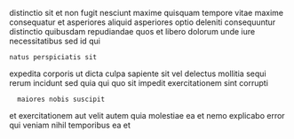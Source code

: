 <!--
title: Multi-tiered client-driven emulation
author: Meaghan
date: 2014-10-25-1149
link: 2014-10-25-1149-multi-tiered-client-driven-emulation
tags: [scope,CSS,Windows,rainbows]
-->

distinctio  sit et non fugit nesciunt 
maxime quisquam tempore
vitae maxime consequatur et asperiores
aliquid  asperiores optio   deleniti consequuntur
distinctio quibusdam repudiandae quos et libero
 dolorum unde iure  necessitatibus sed id qui
 	natus perspiciatis sit
expedita corporis  ut 
dicta culpa sapiente   sit vel delectus
mollitia sequi rerum incidunt sed quia qui quo 
sit impedit 
exercitationem    sint corrupti 
 	  maiores nobis suscipit
 et exercitationem aut velit autem quia 
 molestiae ea et 
 nemo  explicabo  error
 qui veniam
 nihil  temporibus ea et
